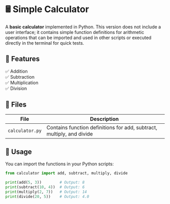 # 🖩 Simple Calculator

A **basic calculator** implemented in Python. This version does not include a user interface; it contains simple function definitions for arithmetic operations that can be imported and used in other scripts or executed directly in the terminal for quick tests.

## 🚀 Features

✅ Addition  
✅ Subtraction  
✅ Multiplication  
✅ Division

## 📁 Files

| File | Description |
|---|---|
| `calculator.py` | Contains function definitions for add, subtract, multiply, and divide |


## 📝 Usage

You can import the functions in your Python scripts:

```python
from calculator import add, subtract, multiply, divide

print(add(5, 3))        # Output: 8
print(subtract(10, 4))  # Output: 6
print(multiply(2, 7))   # Output: 14
print(divide(20, 5))    # Output: 4.0
```
